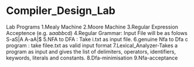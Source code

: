 # Compiler_Design_Lab
Lab Programs
1.Mealy Machine
2.Moore Machine
3.Regular Expression Acceptence (e.g. a*aabb*cd)
4.Regular Grammar: Input File will be as folows
  S-aS|A
  A-aA|$
5.NFA to DFA : Take i.txt as input file.
6.genuine Nfa to Dfa c program : take filee.txt as valid input format
7.Lexical_Analyzer-Takes a program as input and gives the list of delimiters, operators, identifiers, keywords, literals and constants. 
8.Dfa-minimisation
9.Nfa-acceptance

